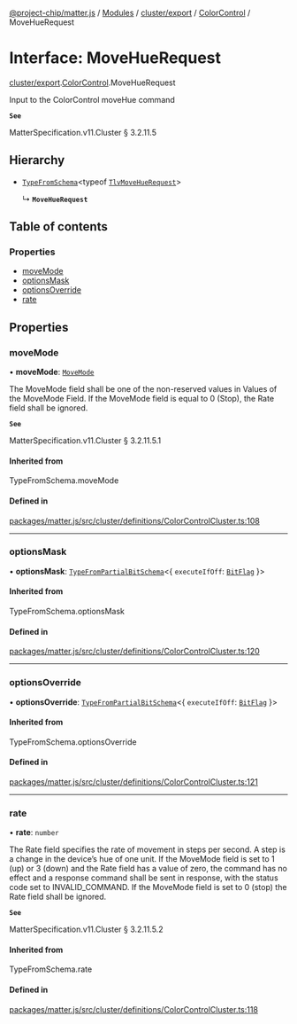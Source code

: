 [@project-chip/matter.js](../README.md) / [Modules](../modules.md) / [cluster/export](../modules/cluster_export.md) / [ColorControl](../modules/cluster_export.ColorControl.md) / MoveHueRequest

# Interface: MoveHueRequest

[cluster/export](../modules/cluster_export.md).[ColorControl](../modules/cluster_export.ColorControl.md).MoveHueRequest

Input to the ColorControl moveHue command

**`See`**

MatterSpecification.v11.Cluster § 3.2.11.5

## Hierarchy

- [`TypeFromSchema`](../modules/tlv_export.md#typefromschema)\<typeof [`TlvMoveHueRequest`](../modules/cluster_export.ColorControl.md#tlvmovehuerequest)\>

  ↳ **`MoveHueRequest`**

## Table of contents

### Properties

- [moveMode](cluster_export.ColorControl.MoveHueRequest.md#movemode)
- [optionsMask](cluster_export.ColorControl.MoveHueRequest.md#optionsmask)
- [optionsOverride](cluster_export.ColorControl.MoveHueRequest.md#optionsoverride)
- [rate](cluster_export.ColorControl.MoveHueRequest.md#rate)

## Properties

### moveMode

• **moveMode**: [`MoveMode`](../enums/cluster_export.ColorControl.MoveMode.md)

The MoveMode field shall be one of the non-reserved values in Values of the MoveMode Field. If the MoveMode
field is equal to 0 (Stop), the Rate field shall be ignored.

**`See`**

MatterSpecification.v11.Cluster § 3.2.11.5.1

#### Inherited from

TypeFromSchema.moveMode

#### Defined in

[packages/matter.js/src/cluster/definitions/ColorControlCluster.ts:108](https://github.com/project-chip/matter.js/blob/904d0c9b952b91f28a21803759c5e5c66ee4d272/packages/matter.js/src/cluster/definitions/ColorControlCluster.ts#L108)

___

### optionsMask

• **optionsMask**: [`TypeFromPartialBitSchema`](../modules/schema_export.md#typefrompartialbitschema)\<\{ `executeIfOff`: [`BitFlag`](../modules/schema_export.md#bitflag)  }\>

#### Inherited from

TypeFromSchema.optionsMask

#### Defined in

[packages/matter.js/src/cluster/definitions/ColorControlCluster.ts:120](https://github.com/project-chip/matter.js/blob/904d0c9b952b91f28a21803759c5e5c66ee4d272/packages/matter.js/src/cluster/definitions/ColorControlCluster.ts#L120)

___

### optionsOverride

• **optionsOverride**: [`TypeFromPartialBitSchema`](../modules/schema_export.md#typefrompartialbitschema)\<\{ `executeIfOff`: [`BitFlag`](../modules/schema_export.md#bitflag)  }\>

#### Inherited from

TypeFromSchema.optionsOverride

#### Defined in

[packages/matter.js/src/cluster/definitions/ColorControlCluster.ts:121](https://github.com/project-chip/matter.js/blob/904d0c9b952b91f28a21803759c5e5c66ee4d272/packages/matter.js/src/cluster/definitions/ColorControlCluster.ts#L121)

___

### rate

• **rate**: `number`

The Rate field specifies the rate of movement in steps per second. A step is a change in the device’s hue of
one unit. If the MoveMode field is set to 1 (up) or 3 (down) and the Rate field has a value of zero, the
command has no effect and a response command shall be sent in response, with the status code set to
INVALID_COMMAND. If the MoveMode field is set to 0 (stop) the Rate field shall be ignored.

**`See`**

MatterSpecification.v11.Cluster § 3.2.11.5.2

#### Inherited from

TypeFromSchema.rate

#### Defined in

[packages/matter.js/src/cluster/definitions/ColorControlCluster.ts:118](https://github.com/project-chip/matter.js/blob/904d0c9b952b91f28a21803759c5e5c66ee4d272/packages/matter.js/src/cluster/definitions/ColorControlCluster.ts#L118)
